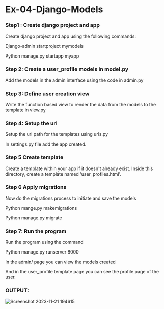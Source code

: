 # Ex-04-Django-Models
### Step1 : Create django project and app
Create django project and app using the following commands:

Django-admin startproject mymodels

Python manage.py startapp myapp

### Step 2: Create a user_profile models in model.py
Add the models in the admin interface using the code in admin.py

### Step 3: Define user creation view
Write the function based view to render the data from the models to the template in view.py

### Step 4: Setup the url
Setup the url path for the templates using urls.py

In settings.py file add the app created.

### Step 5 Create template
Create a template within your app if it doesn't already exist. Inside this directory, create a template named 'user_profiles.html'.

### Step 6 Apply migrations
Now do the migrations process to initiate and save the models

Python mange.py makemigrations

Python manage.py migrate

### Step 7: Run the program
Run the program using the command

Python manage.py runserver 8000

In the admin/ page you can view the models created

And in the user_profile template page you can see the profile page of the user.

### OUTPUT:
![Screenshot 2023-11-21 194615](https://github.com/Monishsaravanan/ODD2023-WT-Ex-04-Django-Models/assets/145743227/276c7f8e-644e-4ce6-9c4d-ac5a88d7e295)


